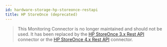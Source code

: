 ```yaml
---
id: hardware-storage-hp-storeonce-restapi
title: HP StoreOnce (deprecated)
---
```


> This Monitoring Connector is no longer maintained and should not be used. It has been replaced by the [HP StoreOnce 3.x Rest API](hardware-storage-hp-storeonce3-restapi.md) connector or the [HP StoreOnce 4.x Rest API](hardware-storage-hp-storeonce4-restapi.md) connector.
